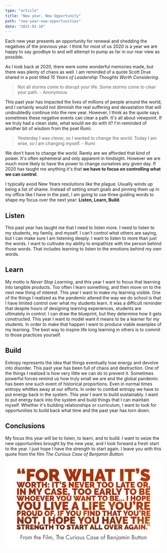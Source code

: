 ```yaml
---
type: "article"
title: "New year, New Opportunity"
path: "new-year-new-opportunities"
date: "2021-01-10"
---
```


Each new year presents an opportunity for renewal and shedding the negatives of the previous year. I think for most of us 2020 is a year we are happy to say goodbye to and will attempt to pump as far in our rear view as possible.

As I look back at 2020, there were some wonderful memories made, but there was plenty of chaos as well. I am reminded of a quote Scott Drue shared in a post titled _15 Years of Leadership Thoughts Worth Considering_.

> Not all storms come to disrupt your life. Some storms come to clear your path. - Anonymous

This past year has impacted the lives of millions of people around the world, and I certainly would not diminish the real suffering and devastation that will undoubtedly continue into the new year. However, I think as the quote says sometimes these negative events can clear a path. It's all about viewpoint. If we truly had a clean slate, what would we do with it? I'm reminded of another bit of wisdom from the poet Rumi.

> Yesterday I was clever, so I wanted to change the world. Today I am wise, so I am changing myself. - Rumi

We don't have to change the world. Rarely are we afforded that kind of power. It's often ephemeral and only apparent in hindsight. However we are much more likely to have the power to change ourselves any given day. If 2020 has taught me anything it's that **we have to focus on controlling what we can control**.

I typically avoid New Years resolutions like the plague. Usually winds up being a list of shame. Instead of setting smart goals and pinning them up in my office like I have in the past, I am going to use three guiding words to shape my focus over the next year: **Listen, Learn, Build**.

## Listen

This past year has taught me that I need to listen more. I need to listen to my students, my family, and myself. I can't control what others are saying, but I can make sure I am listening deeply. I want to listen to more than just the words. I want to cultivate my ability to empathize with the person behind those words. That includes learning to listen to the emotions behind my own words.

## Learn

My motto is _Never Stop Learning_, and this year I want to focus that learning into tangible products. Too often I learn something, and then move on to the next new thing of interest. This year I want to make my learning visible. One of the things I realized as the pandemic altered the way we do school is that I have limited control over what my students learn. It was a difficult reminder that despite hours of designing learning experiences, students are ultimately in control. I can draw the blueprint, but they determine how it gets constructed. This year I want to model want it means to be a learner for my students. In order to make that happen I want to produce viable examples of my learning. The best way to inspire life long learning in others is to commit to those practices yourself.

## Build

Entropy represents the idea that things eventually lose energy and devolve into disorder. This past year has been full of chaos and destruction. One of the things I realized is how very little we can do to prevent it. Sometimes powerful forces remind us how truly small we are and the global pandemic has been one such event of historical proportions. Even in normal times entropy whittles away at our efforts. In order to combat entropy we have to put energy back in the system. This year I want to build sustainably. I want to put energy back into the system and build things that I can maintain myself. Whether it's building relationships or curriculum, I want to look for opportunities to build back what time and the past year has torn down.

## Conclusions

My focus this year will be to listen, to learn, and to build. I want to seize the new opportunities brought by the new year, and I look forward a fresh start to the year. I just hope I have the strength to start again. I leave you with this quote from the film _The Curious Case of Benjamin Button_:

!["For what it's worth: it's never too late or, in my case, too early to be whoever you want to be... I hope you live a life you're proud of. If you find that you're not, I hope you have the strength to start all over again." The Curious Case of Benjamin Button, Film](benjamin_button.png " ")
